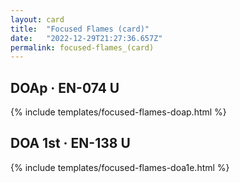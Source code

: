 ```yaml
---
layout: card
title:  "Focused Flames (card)"
date:   "2022-12-29T21:27:36.657Z"
permalink: focused-flames_(card)
---
```


## DOAp &middot; EN-074 U

{% include templates/focused-flames-doap.html %}


## DOA 1st &middot; EN-138 U

{% include templates/focused-flames-doa1e.html %}
